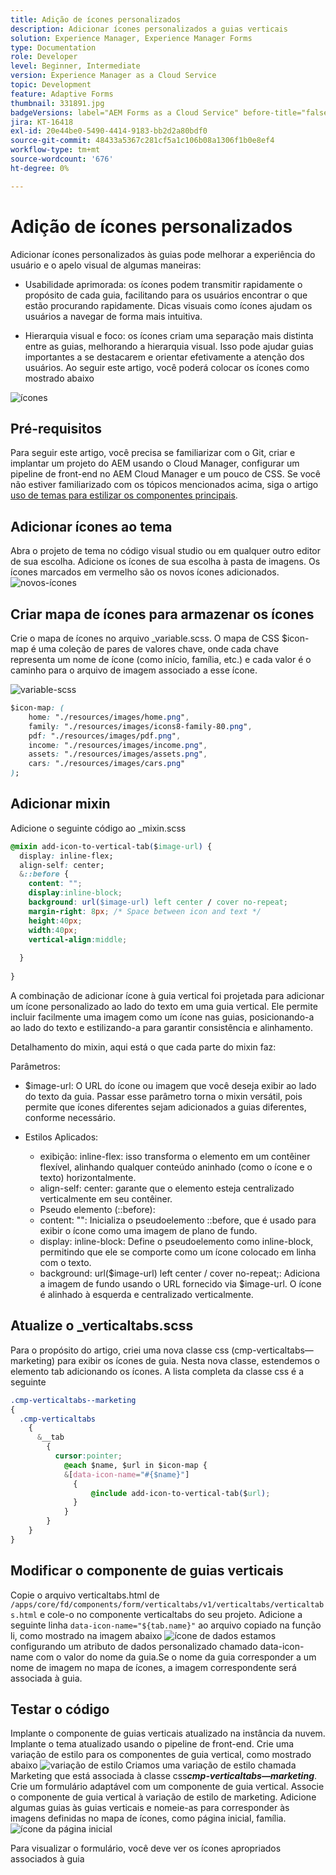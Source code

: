 ```yaml
---
title: Adição de ícones personalizados
description: Adicionar ícones personalizados a guias verticais
solution: Experience Manager, Experience Manager Forms
type: Documentation
role: Developer
level: Beginner, Intermediate
version: Experience Manager as a Cloud Service
topic: Development
feature: Adaptive Forms
thumbnail: 331891.jpg
badgeVersions: label="AEM Forms as a Cloud Service" before-title="false"
jira: KT-16418
exl-id: 20e44be0-5490-4414-9183-bb2d2a80bdf0
source-git-commit: 48433a5367c281cf5a1c106b08a1306f1b0e8ef4
workflow-type: tm+mt
source-wordcount: '676'
ht-degree: 0%

---
```


# Adição de ícones personalizados

Adicionar ícones personalizados às guias pode melhorar a experiência do usuário e o apelo visual de algumas maneiras:

* Usabilidade aprimorada: os ícones podem transmitir rapidamente o propósito de cada guia, facilitando para os usuários encontrar o que estão procurando rapidamente. Dicas visuais como ícones ajudam os usuários a navegar de forma mais intuitiva.

* Hierarquia visual e foco: os ícones criam uma separação mais distinta entre as guias, melhorando a hierarquia visual. Isso pode ajudar guias importantes a se destacarem e orientar efetivamente a atenção dos usuários.
Ao seguir este artigo, você poderá colocar os ícones como mostrado abaixo

![ícones](assets/icons.png)

## Pré-requisitos

Para seguir este artigo, você precisa se familiarizar com o Git, criar e implantar um projeto do AEM usando o Cloud Manager, configurar um pipeline de front-end no AEM Cloud Manager e um pouco de CSS. Se você não estiver familiarizado com os tópicos mencionados acima, siga o artigo [uso de temas para estilizar os componentes principais](https://experienceleague.adobe.com/en/docs/experience-manager-cloud-service/content/forms/adaptive-forms-authoring/authoring-adaptive-forms-core-components/create-an-adaptive-form-on-forms-cs/using-themes-in-core-components#rename-env-file-theme-folder).

## Adicionar ícones ao tema

Abra o projeto de tema no código visual studio ou em qualquer outro editor de sua escolha.
Adicione os ícones de sua escolha à pasta de imagens.
Os ícones marcados em vermelho são os novos ícones adicionados.
![novos-ícones](assets/newicons.png)

## Criar mapa de ícones para armazenar os ícones

Crie o mapa de ícones no arquivo _variable.scss. O mapa de CSS $icon-map é uma coleção de pares de valores chave, onde cada chave representa um nome de ícone (como início, família, etc.) e cada valor é o caminho para o arquivo de imagem associado a esse ícone.

![variable-scss](assets/variable_scss.png)

```css
$icon-map: (
    home: "./resources/images/home.png",
    family: "./resources/images/icons8-family-80.png",
    pdf: "./resources/images/pdf.png",
    income: "./resources/images/income.png",
    assets: "./resources/images/assets.png",
    cars: "./resources/images/cars.png"
);
```

## Adicionar mixin

Adicione o seguinte código ao _mixin.scss

```css
@mixin add-icon-to-vertical-tab($image-url) {
  display: inline-flex;
  align-self: center;
  &::before {
    content: "";
    display:inline-block;
    background: url($image-url) left center / cover no-repeat;
    margin-right: 8px; /* Space between icon and text */
    height:40px;
    width:40px;
    vertical-align:middle;
    
  }
  
}
```

A combinação de adicionar ícone à guia vertical foi projetada para adicionar um ícone personalizado ao lado do texto em uma guia vertical. Ele permite incluir facilmente uma imagem como um ícone nas guias, posicionando-a ao lado do texto e estilizando-a para garantir consistência e alinhamento.

Detalhamento do mixin, aqui está o que cada parte do mixin faz:

Parâmetros:

* $image-url: O URL do ícone ou imagem que você deseja exibir ao lado do texto da guia. Passar esse parâmetro torna o mixin versátil, pois permite que ícones diferentes sejam adicionados a guias diferentes, conforme necessário.

* Estilos Aplicados:

   * exibição: inline-flex: isso transforma o elemento em um contêiner flexível, alinhando qualquer conteúdo aninhado (como o ícone e o texto) horizontalmente.
   * align-self: center: garante que o elemento esteja centralizado verticalmente em seu contêiner.
   * Pseudo elemento (::before):
   * content: &quot;&quot;: Inicializa o pseudoelemento ::before, que é usado para exibir o ícone como uma imagem de plano de fundo.
   * display: inline-block: Define o pseudoelemento como inline-block, permitindo que ele se comporte como um ícone colocado em linha com o texto.
   * background: url($image-url) left center / cover no-repeat;: Adiciona a imagem de fundo usando o URL fornecido via $image-url. O ícone é alinhado à esquerda e centralizado verticalmente.

## Atualize o _verticaltabs.scss

Para o propósito do artigo, criei uma nova classe css (cmp-verticaltabs—marketing) para exibir os ícones de guia. Nesta nova classe, estendemos o elemento tab adicionando os ícones. A lista completa da classe css é a seguinte

```css
.cmp-verticaltabs--marketing
{
  .cmp-verticaltabs
    {
      &__tab 
        {
          cursor:pointer;
            @each $name, $url in $icon-map {
            &[data-icon-name="#{$name}"]
              {
                  @include add-icon-to-vertical-tab($url);
              }
            }
        }
    }
}
```

## Modificar o componente de guias verticais

Copie o arquivo verticaltabs.html de ```/apps/core/fd/components/form/verticaltabs/v1/verticaltabs/verticaltabs.html``` e cole-o no componente verticaltabs do seu projeto. Adicione a seguinte linha ```data-icon-name="${tab.name}"``` ao arquivo copiado na função li, como mostrado na imagem abaixo
![ícone de dados](assets/data-icons.png)
estamos configurando um atributo de dados personalizado chamado data-icon-name com o valor do nome da guia.Se o nome da guia corresponder a um nome de imagem no mapa de ícones, a imagem correspondente será associada à guia.



## Testar o código

Implante o componente de guias verticais atualizado na instância da nuvem.
Implante o tema atualizado usando o pipeline de front-end.
Crie uma variação de estilo para os componentes de guia vertical, como mostrado abaixo
![variação de estilo](assets/verticaltab-style-variation.png)
Criamos uma variação de estilo chamada Marketing que está associada à classe css _&#x200B;**cmp-verticaltabs—marketing**&#x200B;_.
Crie um formulário adaptável com um componente de guia vertical. Associe o componente de guia vertical à variação de estilo de marketing.
Adicione algumas guias às guias verticais e nomeie-as para corresponder às imagens definidas no mapa de ícones, como página inicial, família.
![ícone da página inicial](assets/tab-name.png)

Para visualizar o formulário, você deve ver os ícones apropriados associados à guia
